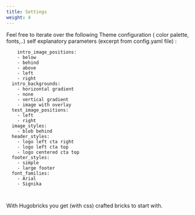 ```yaml
---
title: Settings
weight: 4
---
```


 Feel free to iterate over the following Theme configuration ( color palette, fonts,..) self explanatory parameters
 (excerpt from config.yaml file) :
 

```
    intro_image_positions: 
    - below
    - behind
    - above
    - left
    - right
  intro_backgrounds:
    - horizontal gradient
    - none
    - vertical gradient
    - image with overlay
  test_image_positions:
    - left
    - right
  image_styles:
    - blob behind
  header_styles:
    - logo left cta right
    - logo left cta top
    - logo centered cta top
  footer_styles:
    - simple
    - large footer
  font_families: 
    - Arial
    - Signika
	
	
```



With Hugobricks you get (with css) crafted bricks to start with.
